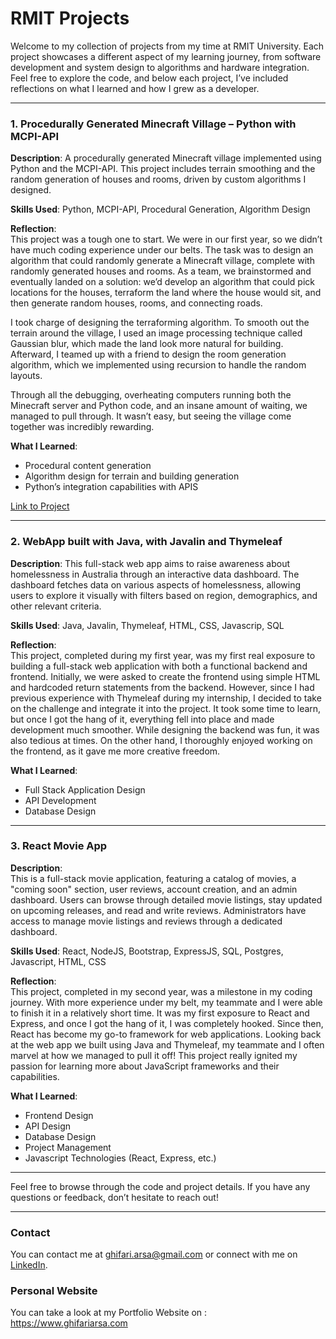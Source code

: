 # RMIT Projects

Welcome to my collection of projects from my time at RMIT University. Each project showcases a different aspect of my learning journey, from software development and system design to algorithms and hardware integration. Feel free to explore the code, and below each project, I’ve included reflections on what I learned and how I grew as a developer.

---

### 1. **Procedurally Generated Minecraft Village – Python with MCPI-API**
**Description**: 
A procedurally generated Minecraft village implemented using Python and the MCPI-API. This project includes terrain smoothing and the random generation of houses and rooms, driven by custom algorithms I designed.

**Skills Used**: Python, MCPI-API, Procedural Generation, Algorithm Design

**Reflection**:  
This project was a tough one to start. We were in our first year, so we didn’t have much coding experience under our belts. The task was to design an algorithm that could randomly generate a Minecraft village, complete with randomly generated houses and rooms. As a team, we brainstormed and eventually landed on a solution: we’d develop an algorithm that could pick locations for the houses, terraform the land where the house would sit, and then generate random houses, rooms, and connecting roads.

I took charge of designing the terraforming algorithm. To smooth out the terrain around the village, I used an image processing technique called Gaussian blur, which made the land look more natural for building. Afterward, I teamed up with a friend to design the room generation algorithm, which we implemented using recursion to handle the random layouts.

Through all the debugging, overheating computers running both the Minecraft server and Python code, and an insane amount of waiting, we managed to pull through. It wasn’t easy, but seeing the village come together was incredibly rewarding.

**What I Learned**:
- Procedural content generation
- Algorithm design for terrain and building generation
- Python’s integration capabilities with APIS

[Link to Project](https://github.com/GhifariArsa/school-projects/tree/main/Minecraft_Village_Generator)

---

### 2. **WebApp built with Java, with Javalin and Thymeleaf**
**Description**: 
This full-stack web app aims to raise awareness about homelessness in Australia through an interactive data dashboard. The dashboard fetches data on various aspects of homelessness, allowing users to explore it visually with filters based on region, demographics, and other relevant criteria.

**Skills Used**: Java, Javalin, Thymeleaf, HTML, CSS, Javascrip, SQL

**Reflection**:  
This project, completed during my first year, was my first real exposure to building a full-stack web application with both a functional backend and frontend. Initially, we were asked to create the frontend using simple HTML and hardcoded return statements from the backend. However, since I had previous experience with Thymeleaf during my internship, I decided to take on the challenge and integrate it into the project. It took some time to learn, but once I got the hang of it, everything fell into place and made development much smoother. While designing the backend was fun, it was also tedious at times. On the other hand, I thoroughly enjoyed working on the frontend, as it gave me more creative freedom.

**What I Learned**:
- Full Stack Application Design
- API Development
- Database Design

---

### 3. **React Movie App**
**Description**:  
This is a full-stack movie application, featuring a catalog of movies, a "coming soon" section, user reviews, account creation, and an admin dashboard. Users can browse through detailed movie listings, stay updated on upcoming releases, and read and write reviews. Administrators have access to manage movie listings and reviews through a dedicated dashboard.

**Skills Used**: React, NodeJS, Bootstrap, ExpressJS, SQL, Postgres, Javascript, HTML, CSS

**Reflection**:  
This project, completed in my second year, was a milestone in my coding journey. With more experience under my belt, my teammate and I were able to finish it in a relatively short time. It was my first exposure to React and Express, and once I got the hang of it, I was completely hooked. Since then, React has become my go-to framework for web applications. Looking back at the web app we built using Java and Thymeleaf, my teammate and I often marvel at how we managed to pull it off! This project really ignited my passion for learning more about JavaScript frameworks and their capabilities.

**What I Learned**:
- Frontend Design
- API Design
- Database Design
- Project Management
- Javascript Technologies (React, Express, etc.)

---

Feel free to browse through the code and project details. If you have any questions or feedback, don’t hesitate to reach out!

---

### Contact
You can contact me at [ghifari.arsa@gmail.com](mailto:ghifari.arsa@gmail.com) or connect with me on [LinkedIn](https://www.linkedin.com/in/ghifari-arsa-ranandya-673637202/).

### Personal Website
You can take a look at my Portfolio Website on : https://www.ghifariarsa.com
